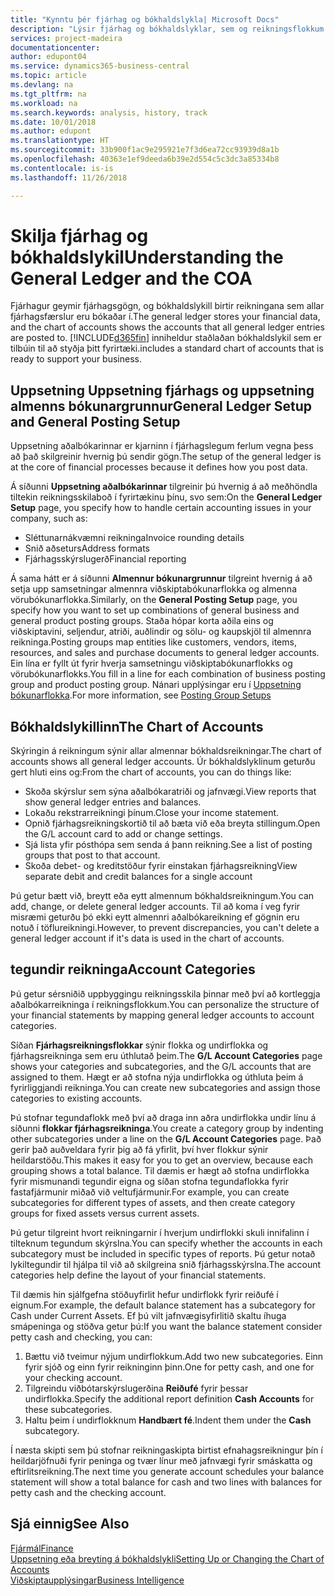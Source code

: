 ```yaml
---
title: "Kynntu þér fjárhag og bókhaldslykla| Microsoft Docs"
description: "Lýsir fjárhag og bókhaldslyklar, sem og reikningsflokkum."
services: project-madeira
documentationcenter: 
author: edupont04
ms.service: dynamics365-business-central
ms.topic: article
ms.devlang: na
ms.tgt_pltfrm: na
ms.workload: na
ms.search.keywords: analysis, history, track
ms.date: 10/01/2018
ms.author: edupont
ms.translationtype: HT
ms.sourcegitcommit: 33b900f1ac9e295921e7f3d6ea72cc93939d8a1b
ms.openlocfilehash: 40363e1ef9deeda6b39e2d554c5c3dc3a85334b8
ms.contentlocale: is-is
ms.lasthandoff: 11/26/2018

---
```

# <a name="understanding-the-general-ledger-and-the-coa"></a><span data-ttu-id="789d4-103">Skilja fjárhag og bókhaldslykil</span><span class="sxs-lookup"><span data-stu-id="789d4-103">Understanding the General Ledger and the COA</span></span>
<span data-ttu-id="789d4-104">Fjárhagur geymir fjárhagsgögn,  og bókhaldslykill birtir reikningana sem allar fjárhagsfærslur eru bókaðar í.</span><span class="sxs-lookup"><span data-stu-id="789d4-104">The general ledger stores your financial data, and the chart of accounts shows the accounts that all general ledger entries are posted to.</span></span> [!INCLUDE[d365fin](includes/d365fin_md.md)] <span data-ttu-id="789d4-105">inniheldur staðlaðan bókhaldslykil sem er tilbúin til að styðja þitt fyrirtæki.</span><span class="sxs-lookup"><span data-stu-id="789d4-105">includes a standard chart of accounts that is ready to support your business.</span></span>

## <a name="general-ledger-setup-and-general-posting-setup"></a><span data-ttu-id="789d4-106">Uppsetning Uppsetning fjárhags og uppsetning almenns bókunargrunnur</span><span class="sxs-lookup"><span data-stu-id="789d4-106">General Ledger Setup and General Posting Setup</span></span>
<span data-ttu-id="789d4-107">Uppsetning aðalbókarinnar er kjarninn í fjárhagslegum ferlum vegna þess að það skilgreinir hvernig þú sendir gögn.</span><span class="sxs-lookup"><span data-stu-id="789d4-107">The setup of the general ledger is at the core of financial processes because it defines how you post data.</span></span>  

<span data-ttu-id="789d4-108">Á síðunni **Uppsetning aðalbókarinnar** tilgreinir þú hvernig á að meðhöndla tiltekin reikningsskilaboð í fyrirtækinu þínu, svo sem:</span><span class="sxs-lookup"><span data-stu-id="789d4-108">On the **General Ledger Setup** page, you specify how to handle certain accounting issues in your company, such as:</span></span>  

* <span data-ttu-id="789d4-109">Sléttunarnákvæmni reikninga</span><span class="sxs-lookup"><span data-stu-id="789d4-109">Invoice rounding details</span></span>  
* <span data-ttu-id="789d4-110">Snið aðseturs</span><span class="sxs-lookup"><span data-stu-id="789d4-110">Address formats</span></span>  
* <span data-ttu-id="789d4-111">Fjárhagsskýrslugerð</span><span class="sxs-lookup"><span data-stu-id="789d4-111">Financial reporting</span></span>  

<span data-ttu-id="789d4-112">Á sama hátt er á síðunni **Almennur bókunargrunnur** tilgreint hvernig á að setja upp samsetningar almennra viðskiptabókunarflokka og almenna vörubókunarflokka.</span><span class="sxs-lookup"><span data-stu-id="789d4-112">Similarly, on the **General Posting Setup** page, you specify how you want to set up combinations of general business and general product posting groups.</span></span> <span data-ttu-id="789d4-113">Staða hópar korta aðila eins og viðskiptavini, seljendur, atriði, auðlindir og sölu- og kaupskjöl til almennra reikninga.</span><span class="sxs-lookup"><span data-stu-id="789d4-113">Posting groups map entities like customers, vendors, items, resources, and sales and purchase documents to general ledger accounts.</span></span> <span data-ttu-id="789d4-114">Ein lína er fyllt út fyrir hverja samsetningu viðskiptabókunarflokks og vörubókunarflokks.</span><span class="sxs-lookup"><span data-stu-id="789d4-114">You fill in a line for each combination of business posting group and product posting group.</span></span> <span data-ttu-id="789d4-115">Nánari upplýsingar eru í [Uppsetning bókunarflokka](finance-posting-groups.md).</span><span class="sxs-lookup"><span data-stu-id="789d4-115">For more information, see [Posting Group Setups](finance-posting-groups.md)</span></span>  

## <a name="the-chart-of-accounts"></a><span data-ttu-id="789d4-116">Bókhaldslykillinn</span><span class="sxs-lookup"><span data-stu-id="789d4-116">The Chart of Accounts</span></span>
<span data-ttu-id="789d4-117">Skýringin á reikningum sýnir allar almennar bókhaldsreikningar.</span><span class="sxs-lookup"><span data-stu-id="789d4-117">The chart of accounts shows all general ledger accounts.</span></span> <span data-ttu-id="789d4-118">Úr bókhaldslyklinum geturðu gert hluti eins og:</span><span class="sxs-lookup"><span data-stu-id="789d4-118">From the chart of accounts, you can do things like:</span></span>  

* <span data-ttu-id="789d4-119">Skoða skýrslur sem sýna aðalbókaratriði og jafnvægi.</span><span class="sxs-lookup"><span data-stu-id="789d4-119">View reports that show general ledger entries and balances.</span></span>  
* <span data-ttu-id="789d4-120">Lokaðu rekstrarreikningi þínum.</span><span class="sxs-lookup"><span data-stu-id="789d4-120">Close your income statement.</span></span>  
* <span data-ttu-id="789d4-121">Opnið fjárhagsreikningskortið til að bæta við eða breyta stillingum.</span><span class="sxs-lookup"><span data-stu-id="789d4-121">Open the G/L account card to add or change settings.</span></span>  
* <span data-ttu-id="789d4-122">Sjá lista yfir pósthópa sem senda á þann reikning.</span><span class="sxs-lookup"><span data-stu-id="789d4-122">See a list of posting groups that post to that account.</span></span>
* <span data-ttu-id="789d4-123">Skoða debet- og kreditstöður fyrir einstakan fjárhagsreikning</span><span class="sxs-lookup"><span data-stu-id="789d4-123">View separate debit and credit balances for a single account</span></span>  

<span data-ttu-id="789d4-124">Þú getur bætt við, breytt eða eytt almennum bókhaldsreikningum.</span><span class="sxs-lookup"><span data-stu-id="789d4-124">You can add, change, or delete general ledger accounts.</span></span> <span data-ttu-id="789d4-125">Til að koma í veg fyrir misræmi geturðu þó ekki eytt almennri aðalbókareikning ef gögnin eru notuð í töflureikningi.</span><span class="sxs-lookup"><span data-stu-id="789d4-125">However, to prevent discrepancies, you can't delete a general ledger account if it's data is used in the chart of accounts.</span></span>  

## <a name="account-categories"></a><span data-ttu-id="789d4-126">tegundir reikninga</span><span class="sxs-lookup"><span data-stu-id="789d4-126">Account Categories</span></span>
<span data-ttu-id="789d4-127">Þú getur sérsniðið uppbyggingu reikningsskila þinnar með því að kortleggja aðalbókarreikninga í reikningsflokkum.</span><span class="sxs-lookup"><span data-stu-id="789d4-127">You can personalize the structure of your financial statements by mapping general ledger accounts to account categories.</span></span>  

<span data-ttu-id="789d4-128">Síðan **Fjárhagsreikningsflokkar** sýnir flokka og undirflokka og fjárhagsreikninga sem eru úthlutað þeim.</span><span class="sxs-lookup"><span data-stu-id="789d4-128">The **G/L Account Categories** page shows your categories and subcategories, and the G/L accounts that are assigned to them.</span></span> <span data-ttu-id="789d4-129">Hægt er að stofna nýja undirflokka og úthluta þeim á fyrirliggjandi reikninga.</span><span class="sxs-lookup"><span data-stu-id="789d4-129">You can create new subcategories and assign those categories to existing accounts.</span></span>  

<span data-ttu-id="789d4-130">Þú stofnar tegundaflokk með því að draga inn aðra undirflokka undir línu á síðunni **flokkar fjárhagsreikninga**.</span><span class="sxs-lookup"><span data-stu-id="789d4-130">You create a category group by indenting other subcategories under a line on the **G/L Account Categories** page.</span></span> <span data-ttu-id="789d4-131">Það gerir það auðveldara fyrir þig að fá yfirlit, því hver flokkur sýnir heildarstöðu.</span><span class="sxs-lookup"><span data-stu-id="789d4-131">This makes it easy for you to get an overview, because each grouping shows a total balance.</span></span> <span data-ttu-id="789d4-132">Til dæmis er hægt að stofna undirflokka fyrir mismunandi tegundir eigna og síðan stofna tegundaflokka fyrir fastafjármunir miðað við veltufjármunir.</span><span class="sxs-lookup"><span data-stu-id="789d4-132">For example, you can create subcategories for different types of assets, and then create category groups for fixed assets versus current assets.</span></span>  

<span data-ttu-id="789d4-133">Þú getur tilgreint hvort reikningarnir í hverjum undirflokki skuli innifalinn í tilteknum tegundum skýrslna.</span><span class="sxs-lookup"><span data-stu-id="789d4-133">You can specify whether the accounts in each subcategory must be included in specific types of reports.</span></span> <span data-ttu-id="789d4-134">Þú getur notað lykiltegundir til hjálpa til við að skilgreina snið fjárhagsskýrslna.</span><span class="sxs-lookup"><span data-stu-id="789d4-134">The account categories help define the layout of your financial statements.</span></span>  

<span data-ttu-id="789d4-135">Til dæmis hin sjálfgefna stöðuyfirlit hefur undirflokk fyrir reiðufé í eignum.</span><span class="sxs-lookup"><span data-stu-id="789d4-135">For example, the default balance statement has a subcategory for Cash under Current Assets.</span></span> <span data-ttu-id="789d4-136">Ef þú vilt jafnvægisyfirlitið skaltu íhuga smápeninga og stöðva getur þú:</span><span class="sxs-lookup"><span data-stu-id="789d4-136">If you want the balance statement consider petty cash and checking, you can:</span></span>  

1. <span data-ttu-id="789d4-137">Bættu við tveimur nýjum undirflokkum.</span><span class="sxs-lookup"><span data-stu-id="789d4-137">Add two new subcategories.</span></span> <span data-ttu-id="789d4-138">Einn fyrir sjóð og einn fyrir reikninginn þinn.</span><span class="sxs-lookup"><span data-stu-id="789d4-138">One for petty cash, and one for your checking account.</span></span>  
2. <span data-ttu-id="789d4-139">Tilgreindu viðbótarskýrslugerðina **Reiðufé** fyrir þessar undirflokka.</span><span class="sxs-lookup"><span data-stu-id="789d4-139">Specify the additional report definition **Cash Accounts** for these subcategories.</span></span>  
3. <span data-ttu-id="789d4-140">Haltu þeim í undirflokknum **Handbært fé**.</span><span class="sxs-lookup"><span data-stu-id="789d4-140">Indent them under the **Cash** subcategory.</span></span>  

<span data-ttu-id="789d4-141">Í næsta skipti sem þú stofnar reikningaskipta birtist efnahagsreikningur þín í heildarjöfnuði fyrir peninga og tvær línur með jafnvægi fyrir smáskatta og eftirlitsreikning.</span><span class="sxs-lookup"><span data-stu-id="789d4-141">The next time you generate account schedules your balance statement will show a total balance for cash and two lines with balances for petty cash and the checking account.</span></span>  

## <a name="see-also"></a><span data-ttu-id="789d4-142">Sjá einnig</span><span class="sxs-lookup"><span data-stu-id="789d4-142">See Also</span></span>
[<span data-ttu-id="789d4-143">Fjármál</span><span class="sxs-lookup"><span data-stu-id="789d4-143">Finance</span></span>](finance.md)  
[<span data-ttu-id="789d4-144">Uppsetning eða breyting á bókhaldslykli</span><span class="sxs-lookup"><span data-stu-id="789d4-144">Setting Up or Changing the Chart of Accounts</span></span>](finance-setup-chart-accounts.md)  
[<span data-ttu-id="789d4-145">Viðskiptaupplýsingar</span><span class="sxs-lookup"><span data-stu-id="789d4-145">Business Intelligence</span></span>](bi.md)  


